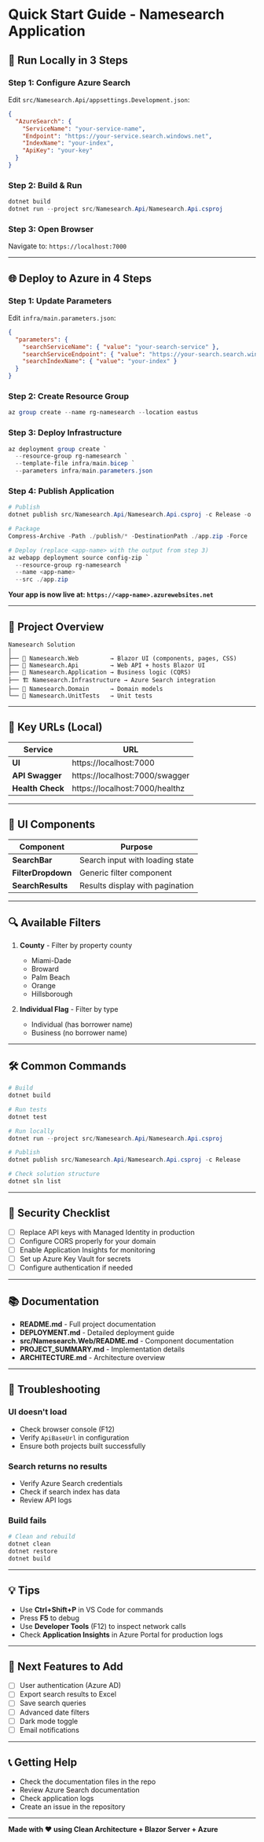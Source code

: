 # Quick Start Guide - Namesearch Application

## 🚀 Run Locally in 3 Steps

### Step 1: Configure Azure Search
Edit `src/Namesearch.Api/appsettings.Development.json`:
```json
{
  "AzureSearch": {
    "ServiceName": "your-service-name",
    "Endpoint": "https://your-service.search.windows.net",
    "IndexName": "your-index",
    "ApiKey": "your-key"
  }
}
```

### Step 2: Build & Run
```powershell
dotnet build
dotnet run --project src/Namesearch.Api/Namesearch.Api.csproj
```

### Step 3: Open Browser
Navigate to: `https://localhost:7000`

---

## 🌐 Deploy to Azure in 4 Steps

### Step 1: Update Parameters
Edit `infra/main.parameters.json`:
```json
{
  "parameters": {
    "searchServiceName": { "value": "your-search-service" },
    "searchServiceEndpoint": { "value": "https://your-search.search.windows.net" },
    "searchIndexName": { "value": "your-index" }
  }
}
```

### Step 2: Create Resource Group
```powershell
az group create --name rg-namesearch --location eastus
```

### Step 3: Deploy Infrastructure
```powershell
az deployment group create `
  --resource-group rg-namesearch `
  --template-file infra/main.bicep `
  --parameters infra/main.parameters.json
```

### Step 4: Publish Application
```powershell
# Publish
dotnet publish src/Namesearch.Api/Namesearch.Api.csproj -c Release -o ./publish

# Package
Compress-Archive -Path ./publish/* -DestinationPath ./app.zip -Force

# Deploy (replace <app-name> with the output from step 3)
az webapp deployment source config-zip `
  --resource-group rg-namesearch `
  --name <app-name> `
  --src ./app.zip
```

**Your app is now live at: `https://<app-name>.azurewebsites.net`**

---

## 📁 Project Overview

```
Namesearch Solution
│
├── 🎨 Namesearch.Web         → Blazor UI (components, pages, CSS)
├── 🔌 Namesearch.Api         → Web API + hosts Blazor UI
├── 💼 Namesearch.Application → Business logic (CQRS)
├── 🏗️ Namesearch.Infrastructure → Azure Search integration
├── 🎯 Namesearch.Domain      → Domain models
└── 🧪 Namesearch.UnitTests   → Unit tests
```

---

## 🔑 Key URLs (Local)

| Service | URL |
|---------|-----|
| **UI** | https://localhost:7000 |
| **API Swagger** | https://localhost:7000/swagger |
| **Health Check** | https://localhost:7000/healthz |

---

## 🎨 UI Components

| Component | Purpose |
|-----------|---------|
| **SearchBar** | Search input with loading state |
| **FilterDropdown** | Generic filter component |
| **SearchResults** | Results display with pagination |

---

## 🔍 Available Filters

1. **County** - Filter by property county
   - Miami-Dade
   - Broward
   - Palm Beach
   - Orange
   - Hillsborough

2. **Individual Flag** - Filter by type
   - Individual (has borrower name)
   - Business (no borrower name)

---

## 🛠️ Common Commands

```powershell
# Build
dotnet build

# Run tests
dotnet test

# Run locally
dotnet run --project src/Namesearch.Api/Namesearch.Api.csproj

# Publish
dotnet publish src/Namesearch.Api/Namesearch.Api.csproj -c Release

# Check solution structure
dotnet sln list
```

---

## 🔐 Security Checklist

- [ ] Replace API keys with Managed Identity in production
- [ ] Configure CORS properly for your domain
- [ ] Enable Application Insights for monitoring
- [ ] Set up Azure Key Vault for secrets
- [ ] Configure authentication if needed

---

## 📚 Documentation

- **README.md** - Full project documentation
- **DEPLOYMENT.md** - Detailed deployment guide
- **src/Namesearch.Web/README.md** - Component documentation
- **PROJECT_SUMMARY.md** - Implementation details
- **ARCHITECTURE.md** - Architecture overview

---

## 🐛 Troubleshooting

### UI doesn't load
- Check browser console (F12)
- Verify `ApiBaseUrl` in configuration
- Ensure both projects built successfully

### Search returns no results
- Verify Azure Search credentials
- Check if search index has data
- Review API logs

### Build fails
```powershell
# Clean and rebuild
dotnet clean
dotnet restore
dotnet build
```

---

## 💡 Tips

- Use **Ctrl+Shift+P** in VS Code for commands
- Press **F5** to debug
- Use **Developer Tools** (F12) to inspect network calls
- Check **Application Insights** in Azure Portal for production logs

---

## 🎯 Next Features to Add

- [ ] User authentication (Azure AD)
- [ ] Export search results to Excel
- [ ] Save search queries
- [ ] Advanced date filters
- [ ] Dark mode toggle
- [ ] Email notifications

---

## 📞 Getting Help

- Check the documentation files in the repo
- Review Azure Search documentation
- Check application logs
- Create an issue in the repository

---

**Made with ❤️ using Clean Architecture + Blazor Server + Azure**
